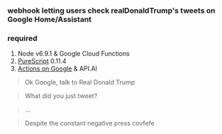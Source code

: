 ### webhook letting users check realDonaldTrump's tweets on Google Home/Assistant

### required
1. Node v6.9.1 & Google Cloud Functions 
2. [PureScript](http://www.purescript.org/) 0.11.4
3. [Actions on Google](https://developers.google.com/actions/) & API.AI

> Ok Google, talk to Real Donald Trump

> What did you just tweet?

> ...

> Despite the constant negative press covfefe
